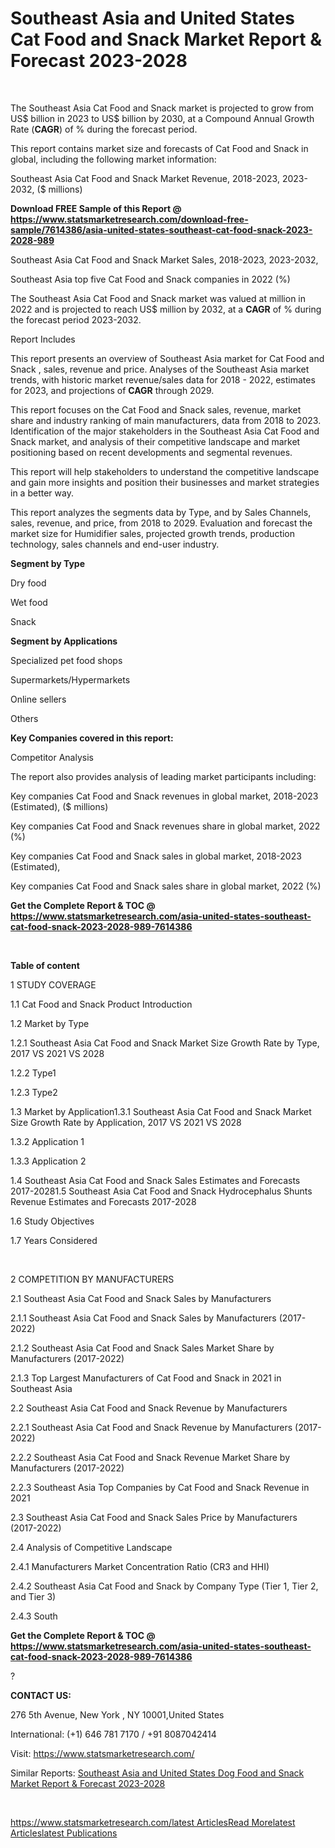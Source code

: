 <h1>Southeast Asia and United States Cat Food and Snack Market Report & Forecast 2023-2028</h1><br/><p>The Southeast Asia Cat Food and Snack market is projected to grow from US$ billion in 2023 to US$ billion by 2030, at a Compound Annual Growth Rate (<strong>CAGR</strong>) of % during the forecast period.</p>
 
 
 
 <p>This report contains market size and forecasts of Cat Food and Snack in global, including the following market information:</p>
 
 
 
 <p>Southeast Asia Cat Food and Snack Market Revenue, 2018-2023, 2023-2032, ($ millions)</p>
 
 
 
 <p><strong>Download FREE Sample of this Report @ <a href="https://www.statsmarketresearch.com/download-free-sample/7614386/asia-united-states-southeast-cat-food-snack-2023-2028-989">https://www.statsmarketresearch.com/download-free-sample/7614386/asia-united-states-southeast-cat-food-snack-2023-2028-989</a></strong></p>
 
 
 
 <p>Southeast Asia Cat Food and Snack Market Sales, 2018-2023, 2023-2032,</p>
 
 
 
 <p>Southeast Asia top five Cat Food and Snack companies in 2022 (%)</p>
 
 
 
 <p>The Southeast Asia Cat Food and Snack market was valued at million in 2022 and is projected to reach US$ million by 2032, at a <strong>CAGR</strong> of % during the forecast period 2023-2032.</p>
 
 
 
 <p>Report Includes</p>
 
 
 
 <p>This report presents an overview of Southeast Asia market for Cat Food and Snack , sales, revenue and price. Analyses of the Southeast Asia market trends, with historic market revenue/sales data for 2018 - 2022, estimates for 2023, and projections of <strong>CAGR</strong> through 2029.</p>
 
 
 
 <p>This report focuses on the Cat Food and Snack sales, revenue, market share and industry ranking of main manufacturers, data from 2018 to 2023. Identification of the major stakeholders in the Southeast Asia Cat Food and Snack market, and analysis of their competitive landscape and market positioning based on recent developments and segmental revenues.</p>
 
 
 
 <p>This report will help stakeholders to understand the competitive landscape and gain more insights and position their businesses and market strategies in a better way.</p>
 
 
 
 <p>This report analyzes the segments data by Type, and by Sales Channels, sales, revenue, and price, from 2018 to 2029. Evaluation and forecast the market size for Humidifier sales, projected growth trends, production technology, sales channels and end-user industry.</p>
 
 
 
 <p><strong>Segment by Type</strong></p>
 
 
 
 <p>Dry food</p>
 
 
 
 <p>Wet food</p>
 
 
 
 <p>Snack</p>
 
 
 
 <p><strong>Segment <strong><strong>by Applications</strong></strong></strong></p>
 
 
 
 <p>Specialized pet food shops</p>
 
 
 
 <p>Supermarkets/Hypermarkets</p>
 
 
 
 <p>Online sellers</p>
 
 
 
 <p>Others</p>
 
 
 
 <p><strong>Key Companies covered in this report:</strong></p>
 
 
 
 <p>Competitor Analysis</p>
 
 
 
 <p>The report also provides analysis of leading market participants including:</p>
 
 
 
 <p>Key companies Cat Food and Snack revenues in global market, 2018-2023 (Estimated), ($ millions)</p>
 
 
 
 <p>Key companies Cat Food and Snack revenues share in global market, 2022 (%)</p>
 
 
 
 <p>Key companies Cat Food and Snack sales in global market, 2018-2023 (Estimated),</p>
 
 
 
 <p>Key companies Cat Food and Snack sales share in global market, 2022 (%)</p>
 
 
 
 <div><b>Get the Complete Report & TOC @ <a href="https://www.statsmarketresearch.com/asia-united-states-southeast-cat-food-snack-2023-2028-989-7614386">https://www.statsmarketresearch.com/asia-united-states-southeast-cat-food-snack-2023-2028-989-7614386</a></b></div>
 
 
 
 <p><br />
 
 <b>Table of content</b></p>
 
 
 
 <p>1 STUDY COVERAGE<br />
 
 1.1 Cat Food and Snack Product Introduction<br />
 
 1.2 Market by Type<br />
 
 1.2.1 Southeast Asia Cat Food and Snack Market Size Growth Rate by Type, 2017 VS 2021 VS 2028<br />
 
 1.2.2 Type1<br />
 
 1.2.3 Type2<br />
 
 1.3 Market by Application1.3.1 Southeast Asia Cat Food and Snack Market Size Growth Rate by Application, 2017 VS 2021 VS 2028<br />
 
 1.3.2 Application 1<br />
 
 1.3.3 Application 2<br />
 
 1.4 Southeast Asia Cat Food and Snack Sales Estimates and Forecasts 2017-20281.5 Southeast Asia Cat Food and Snack Hydrocephalus Shunts Revenue Estimates and Forecasts 2017-2028<br />
 
 1.6 Study Objectives<br />
 
 1.7 Years Considered<br />
 
 <br />
 
 2 COMPETITION BY MANUFACTURERS<br />
 
 2.1 Southeast Asia Cat Food and Snack Sales by Manufacturers<br />
 
 2.1.1 Southeast Asia Cat Food and Snack Sales by Manufacturers (2017-2022)<br />
 
 2.1.2 Southeast Asia Cat Food and Snack Sales Market Share by Manufacturers (2017-2022)<br />
 
 2.1.3 Top Largest Manufacturers of Cat Food and Snack in 2021 in Southeast Asia<br />
 
 2.2 Southeast Asia Cat Food and Snack Revenue by Manufacturers<br />
 
 2.2.1 Southeast Asia Cat Food and Snack Revenue by Manufacturers (2017-2022)<br />
 
 2.2.2 Southeast Asia Cat Food and Snack Revenue Market Share by Manufacturers (2017-2022)<br />
 
 2.2.3 Southeast Asia Top Companies by Cat Food and Snack Revenue in 2021<br />
 
 2.3 Southeast Asia Cat Food and Snack Sales Price by Manufacturers (2017-2022)<br />
 
 2.4 Analysis of Competitive Landscape<br />
 
 2.4.1 Manufacturers Market Concentration Ratio (CR3 and HHI)<br />
 
 2.4.2 Southeast Asia Cat Food and Snack by Company Type (Tier 1, Tier 2, and Tier 3)<br />
 
 2.4.3 South</p>
 
 
 
 <div><b>Get the Complete Report & TOC @ <a href="https://www.statsmarketresearch.com/asia-united-states-southeast-cat-food-snack-2023-2028-989-7614386">https://www.statsmarketresearch.com/asia-united-states-southeast-cat-food-snack-2023-2028-989-7614386</a></b></div>
 
 
 
 <p>? </p>
 
 
 
 <p><b>CONTACT US:</b><br />
 
 276 5th Avenue, New York , NY 10001,United States<br />
 
 International: (+1) 646 781 7170 / +91 8087042414<br />
 
 Visit: <a href="https://www.statsmarketresearch.com/">https://www.statsmarketresearch.com/</a><br />
 
 Similar Reports: <a href="https://www.statsmarketresearch.com/asia-united-states-southeast-cat-food-snack-2023-2028-989-7614386">Southeast Asia and United States Dog Food and Snack Market Report & Forecast 2023-2028</a><br />
 
 <br />
 
 <a href="https://gyeongbokgung.com">https://www.statsmarketresearch.com/</a><a href="https://hallyeomaritime.com">latest Articles</a><a href="https://jingwansa.com">Read More</a><a href="https://nguoiviet.jp/">latest Articles</a><a href="https://www.intelmarketresearch.com/">latest Publications</a></p>